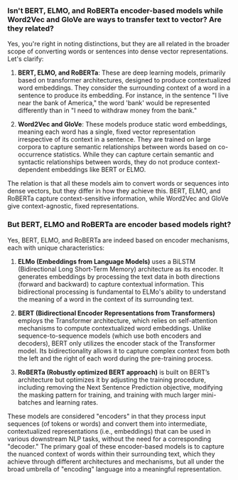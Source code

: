 ### Isn't BERT, ELMO, and RoBERTa encoder-based models while Word2Vec and GloVe are ways to transfer text to vector? Are they related?

Yes, you're right in noting distinctions, but they are all related in the broader scope of converting words or sentences into dense vector representations. Let's clarify:

1. **BERT, ELMO, and RoBERTa**: These are deep learning models, primarily based on transformer architectures, designed to produce contextualized word embeddings. They consider the surrounding context of a word in a sentence to produce its embedding. For instance, in the sentence "I live near the bank of America," the word 'bank' would be represented differently than in "I need to withdraw money from the bank."

2. **Word2Vec and GloVe**: These models produce static word embeddings, meaning each word has a single, fixed vector representation irrespective of its context in a sentence. They are trained on large corpora to capture semantic relationships between words based on co-occurrence statistics. While they can capture certain semantic and syntactic relationships between words, they do not produce context-dependent embeddings like BERT or ELMO.

The relation is that all these models aim to convert words or sequences into dense vectors, but they differ in how they achieve this. BERT, ELMO, and RoBERTa capture context-sensitive information, while Word2Vec and GloVe give context-agnostic, fixed representations.

### But BERT, ELMO and RoBERTa are encoder based models right?

Yes, BERT, ELMO, and RoBERTa are indeed based on encoder mechanisms, each with unique characteristics:

1. **ELMo (Embeddings from Language Models)** uses a BiLSTM (Bidirectional Long Short-Term Memory) architecture as its encoder. It generates embeddings by processing the text data in both directions (forward and backward) to capture contextual information. This bidirectional processing is fundamental to ELMo's ability to understand the meaning of a word in the context of its surrounding text.

2. **BERT (Bidirectional Encoder Representations from Transformers)** employs the Transformer architecture, which relies on self-attention mechanisms to compute contextualized word embeddings. Unlike sequence-to-sequence models (which use both encoders and decoders), BERT only utilizes the encoder stack of the Transformer model. Its bidirectionality allows it to capture complex context from both the left and the right of each word during the pre-training process.

3. **RoBERTa (Robustly optimized BERT approach)** is built on BERT’s architecture but optimizes it by adjusting the training procedure, including removing the Next Sentence Prediction objective, modifying the masking pattern for training, and training with much larger mini-batches and learning rates.

These models are considered "encoders" in that they process input sequences (of tokens or words) and convert them into intermediate, contextualized representations (i.e., embeddings) that can be used in various downstream NLP tasks, without the need for a corresponding "decoder." The primary goal of these encoder-based models is to capture the nuanced context of words within their surrounding text, which they achieve through different architectures and mechanisms, but all under the broad umbrella of "encoding" language into a meaningful representation.